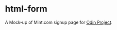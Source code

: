 # html-form

A Mock-up of Mint.com signup page for [Odin Project](https://www.theodinproject.com/courses/html5-and-css3/lessons/html-forms?ref=lnav).
